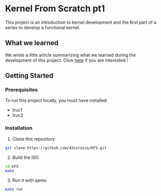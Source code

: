 # Kernel From Scratch pt1

This project is an introduction to kernel development and the first part of a series to develop a functional kernel.

## What we learned

We wrote a little article summarizing what we learned during the development of this project. Click [here](/docs/kfs.md) if you are interested !

## Getting Started

### Prerequisites

To run this project locally, you must have installed:

* truc1
* truc2

### Installation

1. Clone this repository

```sh
git clone https://github.com/42corozco/KFS.git
```
2. Build the ISO
```sh
cd KFS
make 
```

3. Run it with qemu
```sh
make run
```
